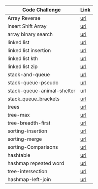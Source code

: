 
| Code Challenge                    | Link                                                              |
| --------                          | -------                                                           |
|Array Reverse                      |[url](./reverseArray/Whiteboard.md)                                |
|insert Shift Array                 |[url](./insert%20Shift%20Array/Whiteboard.md)                      |
|array binary search                |[url](./arrayBinarySearch/whiteboard.md)                           |
|linked list                        |[url](./linkedList/whiteBord.md)                                   |
|linked list insertion              |[url](./linkedList/whiteBord.md)                                   |
|linked list kth                    |[url](./linkedList/whiteBord.md)                                   |
|linked list zip                    |[url](./linkedList/whiteBord.md)                                   |
|stack-and-queue                    |[url](./stack-and-queue/WhiteBorad.md)                             |
|stack-queue-pseudo                 |[url](./stack-and-queue/stack_queue_pseudo.md)                     |
|stack-queue-animal-shelter         |[url](./stack_queue_animal_shelter/stack-queue-animal-shelter.md)  |
|stack_queue_brackets               |[url](./stack_queue_brackets/stack-queue-brackets.md)              |
|trees                              |[url](./Trees/tree.md)                                             |
|tree-max                           |[url](./tree_max/tree-max.md)                                      |
|tree-breadth-first                 |[url](./tree_breadth_first/tree-breadth-first.md)                  |
|sorting-insertion                  |[url](./sorting_insertion/sorting-insertion.md)                    |
|sorting-merge                      |[url](./sorting_merge/sorting-merge.md)                            |
|sorting-Comparisons                |[url](./sorting_Comparisons/sorting_Comparisons.md)                |
|hashtable                          |[url](./hashtable/hashtable.md)                                    |
|hashmap repeated word              |[url](./hashmap_repeated_word/hashmap_repeated_word.md)            |
|tree-intersection                  |[url](./tree_intersection/tree_intersection.md)                    |
|hashmap-left-join                  |[url](./hashmap_left_join/hashmap_left_join.md)                    |
